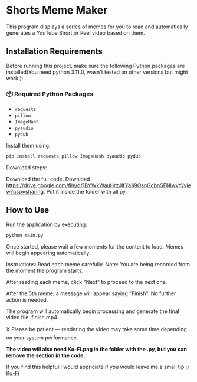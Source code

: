 # Shorts Meme Maker
This program displays a series of memes for you to read and automatically generates a YouTube Short or Reel video based on them.

## Installation Requirements

Before running this project, make sure the following Python packages are installed(You need python 3.11.0, wasn't tested on other versions but might work.):

### 📦 Required Python Packages

- `requests`
- `pillow`
- `ImageHash`
- `pyaudio`
- `pydub`

Install them using:

```bash
pip install requests pillow ImageHash pyaudio pydub
```
Download steps:

Download the full code.
Download https://drive.google.com/file/d/1BYWkWauHrzJlfYa1i9OsnGcbnSFNlwvY/view?usp=sharing.
Put it inside the folder with all py.

## How to Use

Run the application by executing:

```bash
python main.py
```

Once started, please wait a few moments for the content to load. Memes will begin appearing automatically.

Instructions:
Read each meme carefully.
Note: You are being recorded from the moment the program starts.

After reading each meme, click "Next" to proceed to the next one.

After the 5th meme, a message will appear saying "Finish". No further action is needed.

The program will automatically begin processing and generate the final video file:
finish.mp4

⏳ Please be patient — rendering the video may take some time depending on your system performance.

**The video will also need Ko-Fi.png in the folder with the .py, but you can remove the section in the code.**

If you find this helpful I would appriciate if you would leave me a small tip :) [Ko-Fi](https://ko-fi.com/asafusa553)
